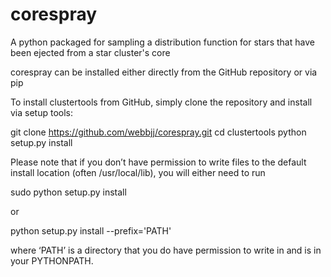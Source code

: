 # corespray
A python packaged for sampling a distribution function for stars that have been ejected from a star cluster's core

corespray can be installed either directly from the GitHub repository or via pip

To install clustertools from GitHub, simply clone the repository and install via setup tools:

git clone https://github.com/webbjj/corespray.git 
cd clustertools 
python setup.py install 

Please note that if you don’t have permission to write files to the default install location (often /usr/local/lib), you will either need to run

sudo python setup.py install 

or

python setup.py install --prefix='PATH' 

where ‘PATH’ is a directory that you do have permission to write in and is in your PYTHONPATH.
